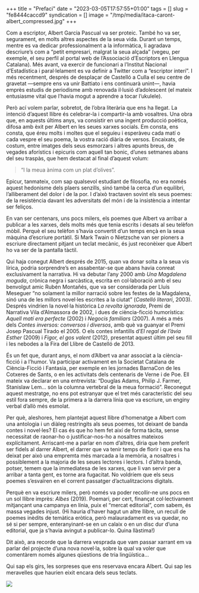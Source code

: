 +++
title = "Prefaci"
date = "2023-03-05T17:57:55+01:00"
tags = []
slug = "fe8444caccd9"
syndication = []
image = "/tmp/media/itaca-caront-albert_compressed.jpg"
+++

Com a escriptor, Albert Garcia Pascual va ser proteic. També ho va ser, segurament, en molts altres aspectes de la seua vida. Durant un temps, mentre es va dedicar professionalment a la informàtica, li agradava descriure’s com a “petit empresari, malgrat la seua alçada” (vegeu, per exemple, el seu perfil al portal web de l’Associació d’Escriptors en Llengua Catalana). Més avant, va exercir de funcionari a l’Institut Nacional d’Estadística i paral·lelament es va definir a Twitter com a “escriptor interí”. I més recentment, després de desplaçar de Castelló a Culla el seu centre de gravetat —sempre ens va unir Battiato i ens continuarà unint—, havia emprès estudis de periodisme amb renovada il·lusió d’adolescent (el mateix entusiasme vital que l’havia mogut a aprendre a tocar l’ukulele).

Però ací volem parlar, sobretot, de l’obra literària que ens ha llegat. La intenció d’aquest llibre és celebrar-la i compartir-la amb vosaltres. Una obra que, en aquests últims anys, va consistir en una ingent producció poètica, difosa amb èxit per Albert en les seues xarxes socials. Em consta, ens consta, que éreu molts i moltes que el seguíeu i esperàveu cada matí o cada vespre el seu poema, la vostra ració diària de versos. Encaixats, de costum, entre imatges dels seus esmorzars i altres apunts breus, de vegades aforístics i epicuris com aquell tan bonic, d’unes setmanes abans del seu traspàs, que hem destacat al final d’aquest volum:

> “I la meua ànima com un plat d’olives”.

Epicur, tanmateix, com sap qualsevol estudiant de filosofia, no era només aquest hedonisme dels plaers senzills, sinó també la cerca d’un equilibri, l’alliberament del dolor i de la por. I d’això tractaven sovint els seus poemes: de la resistència davant les adversitats del món i de la insistència a intentar ser feliços.

En van ser centenars, uns pocs milers, els poemes que Albert va arribar a publicar a les xarxes, dels molts més que tenia escrits i desats al seu telèfon mòbil. Perquè el seu telèfon s’havia convertit d’un temps ençà en la seua màquina d’escriure portàtil. Si Mark Twain o Nietzsche van ser pioners a escriure directament pitjant un teclat mecànic, és just reconèixer que Albert ho va ser de la pantalla tàctil.

Qui haja conegut Albert després de 2015, quan va donar solta a la seua vis lírica, podria sorprendre’s en assabentar-se que abans havia conreat exclusivament la narrativa. Hi va debutar l’any 2000 amb *Una Magdalena moguda*, crònica negra i sarcàstica, escrita en col·laboració amb el seu benvolgut amic Rubén Montañés, que va ser considerada per Lluís Meseguer “no solament la millor narració sobre les festes de la Magdalena, sinó una de les millors novel·les escrites a la ciutat” (*Castelló literari*, 2003). Després vindrien la novel·la històrica *La revolta ignorada*, Premi de Narrativa Vila d’Almassora de 2002, i dues de ciència-ficció humorística: *Aquell matí era perfecte* (2002) i *Negocis familiars* (2007). A més a més dels *Contes inversos: conversos i diversos*, amb què va guanyar el Premi Josep Pascual Tirado el 2005. O els contes infantills d’*El regal de l’àvia Esther* (2009) i *Figor, el gos valent* (2012), presentat aquest últim pel seu fill i les nebodes a la Fira del Llibre de Castelló de 2013.

És un fet que, durant anys, el nom d’Albert va anar associat a la ciència-ficció i a l’humor. Va participar activament en la Societat Catalana de Ciència-Ficció i Fantasia, per exemple en les jornades BarnaCon de les Cotxeres de Sants, o en les activitats dels centenaris de Verne i de Poe. Ell mateix va declarar en una entrevista: “Douglas Adams, Philip J. Farmer, Stanislaw Lem… són la columna vertebral de la meua formació”. Reconegut aquest mestratge, no ens pot estranyar que el tret més característic del seu estil fora sempre, de la primera a la darrera línia que va escriure, un enginy verbal d’allò més esmolat.

Per què, aleshores, hem plantejat aquest llibre d’homenatge a Albert com una antologia i un diàleg restringits als seus poemes, tot deixant de banda contes i novel·les? El cas és que ho hem fet així de forma tàcita, sense necessitat de raonar-ho o justificar-nos-ho a nosaltres mateixos explícitament. Arriscant-me a parlar en nom d’altres, diria que hem preferit ser fidels al darrer Albert, el darrer que va tenir temps de florir i que ens ha deixat per això una empremta més marcada a la memòria, a nosaltres i possiblement a la majoria de les seues lectores i lectors. I d’altra banda, potser, temem que la immediatesa de les xarxes, que li van servir per a arribar a tanta gent, es torne ara fugacitat. No voldríem que els seus poemes s’esvaïren en el corrent passatger d’actualitzacions digitals.

Perquè en va escriure milers, però només va poder recollir-ne uns pocs en un sol llibre imprès: *Albes* (2019). Poemari, per cert, finançat col·lectivament mitjançant una campanya en línia, puix el “mercat editorial”, com sabem, és massa vegades injust. (Hi hauria d’haver hagut un altre llibre, un recull de poemes inèdits de temàtica eròtica, però malauradament es va quedar, no sé si per sempre, enteranyinant-se en un calaix o en un disc dur d’una editorial, que ja s’havia avingut a publicar-lo. Quina llàstima!)

Dit això, ara recorde que la darrera vesprada que vam passar xarrant em va parlar del projecte d’una nova novel·la, sobre la qual va voler que comentàrem només algunes qüestions de tria lingüística…

Qui sap els girs, les sorpreses que ens reservava encara Albert. Qui sap les meravelles que haurien eixit encara dels seus teclats.

<img src="/tmp/media/itaca-caront-albert_compressed.jpg">